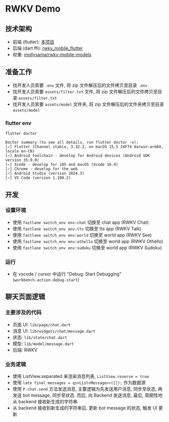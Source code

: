 # RWKV Demo

## 技术架构

- 前端 (flutter): [本项目](https://github.com/MollySophia/rwkv_mobile_flutter)
- 后端 (dart ffi): [rwkv_mobile_flutter](https://github.com/MollySophia/rwkv_mobile_flutter)
- 权重: [mollysama/rwkv-mobile-models](https://huggingface.co/mollysama/rwkv-mobile-models/tree/main)

## 准备工作

- 找开发人员索要 `.env` 文件, 将 zip 文件解压后的文件拷贝至目录 `.env`
- 找开发人员索要 `assets/filter.txt` 文件, 将 zip 文件解压后的文件拷贝至目录 `assets/filter.txt`
- 找开发人员索要 `assets/model` 文件夹, 将 zip 文件解压后的文件夹拷贝至目录 `assets/model`

### flutter env

```
flutter doctor
```

```
Doctor summary (to see all details, run flutter doctor -v):
[✓] Flutter (Channel stable, 3.32.2, on macOS 15.5 24F74 darwin-arm64, locale en-CN)
[✓] Android toolchain - develop for Android devices (Android SDK version 35.0.0)
[✓] Xcode - develop for iOS and macOS (Xcode 16.4)
[✓] Chrome - develop for the web
[✓] Android Studio (version 2024.3)
[✓] VS Code (version 1.100.2)
```

## 开发

### 设置环境

- 使用 `fastlane switch_env env:chat` 切换至 chat app (RWKV Chat)
- 使用 `fastlane switch_env env:tts` 切换至 tts app (RWKV Talk)
- 使用 `fastlane switch_env env:world` 切换至 world app (RWKV See)
- 使用 `fastlane switch_env env:othello` 切换至 world app (RWKV Othello)
- 使用 `fastlane switch_env env:sudoku` 切换至 world app (RWKV Sudoku)

### 运行

- 在 vscode / cursor 中运行 "Debug: Start Debugging" (`workbench.action.debug.start`)

## 聊天页面逻辑

### 主要涉及的代码

- 页面 UI: `lib/page/chat.dart`
- 消息 UI: `lib/widgets/chat/message.dart`
- 状态: `lib/state/chat.dart`
- 模型: `lib/model/message.dart`
- 后端: RWKV

### 业务逻辑

- 使用 ListView.separated 来渲染消息列表, `ListView.reverse = true`
- 使用 `late final messages = qs<List<Message>>([]);` 作为数据源
- 使用 `P.chat.send` 方法发送消息, 主要逻辑为先发送用户消息, 同步至状态, 再发送 bot message, 同步至状态. 而后, 向 Backend 发送消息, 最后, 周期性地从 backend 接收新生成的字符串.
- 从 backend 接收到新生成的字符串后, 更新 bot message 的状态, 触发 UI 更新
